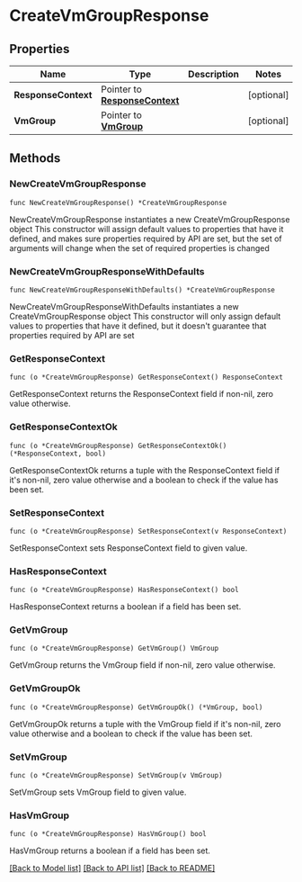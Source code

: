 # CreateVmGroupResponse

## Properties

Name | Type | Description | Notes
------------ | ------------- | ------------- | -------------
**ResponseContext** | Pointer to [**ResponseContext**](ResponseContext.md) |  | [optional] 
**VmGroup** | Pointer to [**VmGroup**](VmGroup.md) |  | [optional] 

## Methods

### NewCreateVmGroupResponse

`func NewCreateVmGroupResponse() *CreateVmGroupResponse`

NewCreateVmGroupResponse instantiates a new CreateVmGroupResponse object
This constructor will assign default values to properties that have it defined,
and makes sure properties required by API are set, but the set of arguments
will change when the set of required properties is changed

### NewCreateVmGroupResponseWithDefaults

`func NewCreateVmGroupResponseWithDefaults() *CreateVmGroupResponse`

NewCreateVmGroupResponseWithDefaults instantiates a new CreateVmGroupResponse object
This constructor will only assign default values to properties that have it defined,
but it doesn't guarantee that properties required by API are set

### GetResponseContext

`func (o *CreateVmGroupResponse) GetResponseContext() ResponseContext`

GetResponseContext returns the ResponseContext field if non-nil, zero value otherwise.

### GetResponseContextOk

`func (o *CreateVmGroupResponse) GetResponseContextOk() (*ResponseContext, bool)`

GetResponseContextOk returns a tuple with the ResponseContext field if it's non-nil, zero value otherwise
and a boolean to check if the value has been set.

### SetResponseContext

`func (o *CreateVmGroupResponse) SetResponseContext(v ResponseContext)`

SetResponseContext sets ResponseContext field to given value.

### HasResponseContext

`func (o *CreateVmGroupResponse) HasResponseContext() bool`

HasResponseContext returns a boolean if a field has been set.

### GetVmGroup

`func (o *CreateVmGroupResponse) GetVmGroup() VmGroup`

GetVmGroup returns the VmGroup field if non-nil, zero value otherwise.

### GetVmGroupOk

`func (o *CreateVmGroupResponse) GetVmGroupOk() (*VmGroup, bool)`

GetVmGroupOk returns a tuple with the VmGroup field if it's non-nil, zero value otherwise
and a boolean to check if the value has been set.

### SetVmGroup

`func (o *CreateVmGroupResponse) SetVmGroup(v VmGroup)`

SetVmGroup sets VmGroup field to given value.

### HasVmGroup

`func (o *CreateVmGroupResponse) HasVmGroup() bool`

HasVmGroup returns a boolean if a field has been set.


[[Back to Model list]](../README.md#documentation-for-models) [[Back to API list]](../README.md#documentation-for-api-endpoints) [[Back to README]](../README.md)


